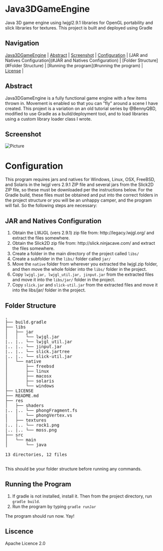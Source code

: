 Java3DGameEngine
================

Java 3D game engine using lwjgl2.9.1 libraries for OpenGL portability and slick libraries for textures. This project is built and deployed using Gradle

Navigation
-----------
[Java3DGameEngine](#java3dgameengine) |
[Abstract](#abstract) |
[Screenshot](#screenshot) |
[Configuration](#configuration) |
[JAR and Natives Configuration](#JAR and Natives Configuration) |
[Folder Structure](#Folder Structure) |
[Running the program](#running the program) |
[License](#license) |


Abstract
-------
Java3DGameEngine is a fully functional game engine with a few items thrown in. Movement is enabled so that you can "fly" around a scene I have created. This projext is a variation on an old tutorial series by @BennyQBD, modified to use Gradle as a build/deployment tool, and to load libraries using a custom library loader class I wrote. 

Screenshot
----------
![Picture](http://rabbitfighter.net/wp-content/uploads/2014/12/Java3DGameEngine.png)


Configuration
==============================
This program requires jars and natives for Windows, Linux, OSX, FreeBSD, and Solaris in the lwjgl vers 2.9.1 ZIP file and several jars from the Slick2D ZIP file, so these must be downloaded per the instructions below. For the Gradle build, these files must be obtained and put into the correct folders in the project structure or you will be an unhappy camper, and the program will fail. So the following steps are necessary:

JAR and Natives Configuration
-----------------------------
<ol>
<li>Obtain the LWJGL (vers 2.9.1) zip file from: http://legacy.lwjgl.org/ and extract the files somewhere.</li>
<li>Obtain the Slick2D zip file from: http://slick.ninjacave.com/ and extract the files somewhere.</li>
<li>Create a folder in the main directory of the project called <code>libs/</code></li>
<li>Create a subfolder in the <code>libs/</code> folder called <code>jar/</code></li>
<li>Move the <code>native</code> folder from wherever you extracted the lwjgl.zip folder, and then move the whole folder into the <code>libs/</code> folder in the project.</li>
<li>Copy <code>lwjgl.jar, lwjgl_util.jar, jinput.jar</code> from the extracted files and move it into the <code>libs/jar/</code> folder in the project.</li>
<li>Copy <code>slick.jar</code> and <code>slick-util.jar</code> from the extracted files and move it into the libs/jar/</code> folder in the project.</li>
</ol>

Folder Structure
----------------
<pre>
.
├── build.gradle
├── libs
│   ├── jar
│   │   └── lwjgl.jar
|.. |.. └── lwjgl_util.jar
|.. |.. └── jinput.jar
|.. |.. └── slick.jartree
|.. |.. └── slick-util.jar
│   └── native
│       ├── freebsd
│       ├── linux
│       ├── macosx
│       ├── solaris
│       └── windows
├── LICENSE
├── README.md
├── res
│   ├── shaders
|.. |.. └── phongFragment.fs
|   │   └── phongVertex.vs
│   ├── textures
|.. |.. └── rock1.png
|.. |.. └── moss.png
├── src
│   └── main
│       └── java

13 directories, 12 files

</pre>

This should be your folder structure before running any commands.

Running the Program
-------------------
<ol>
<li>If gradle is not installed, install it. Then from the project directory, run <code>gradle build</code>.</li>
<li>Run the program by typing <code>gradle runJar</code></li>
</ol>

The program should run now. Yay!

Liscence
---------
Apache Licence 2.0







